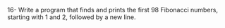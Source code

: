 16- Write a program that finds and prints the first 98 Fibonacci numbers, starting with 1 and 2, followed by a new line.
